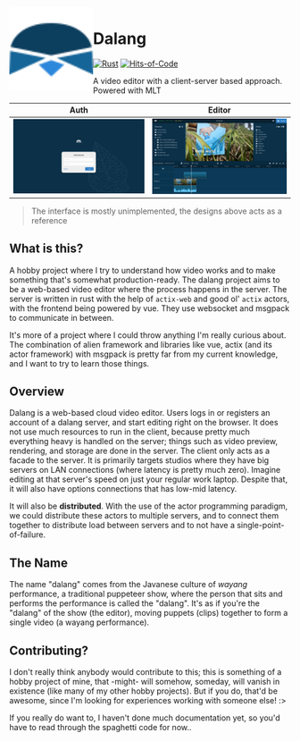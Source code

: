 <img src=".github/icon.svg" align=left height="150px" width="150px">
<h1>Dalang</h1>

[![Rust](https://github.com/Iyxan23/dalang/actions/workflows/rust.yml/badge.svg)](https://github.com/Iyxan23/dalang/actions/workflows/rust.yml)
[![Hits-of-Code](https://hitsofcode.com/github/iyxan23/dalang?branch=main&label=Hits-of-Code)](https://hitsofcode.com/github/iyxan23/dalang/view?branch=main&label=Hits-of-Code)

A video editor with a client-server based approach. Powered with MLT

Auth                           | Editor
:-----------------------------:|:---------------------------------:
![auth page](.github/auth.png) | ![editor page](.github/editor.png)

> The interface is mostly unimplemented, the designs above acts as a reference

## What is this?

A hobby project where I try to understand how video works and to make something that's somewhat production-ready. The dalang project aims to be a web-based video editor where the process happens in the server. The server is written in rust with the help of `actix-web` and good ol' `actix` actors, with the frontend being powered by vue. They use websocket and msgpack to communicate in between.

It's more of a project where I could throw anything I'm really curious about. The combination of alien framework and libraries like vue, actix (and its actor framework) with msgpack is pretty far from my current knowledge, and I want to try to learn those things.

## Overview

Dalang is a web-based cloud video editor. Users logs in or registers an account of a dalang server, and start editing right on the browser. It does not use much resources to run in the client, because pretty much everything heavy is handled on the server; things such as video preview, rendering, and storage are done in the server. The client only acts as a facade to the server. It is primarily targets studios where they have big servers on LAN connections (where latency is pretty much zero). Imagine editing at that server's speed on just your regular work laptop. Despite that, it will also have options connections that has low-mid latency.

It will also be **distributed**. With the use of the actor programming paradigm, we could distribute these actors to multiple servers, and to connect them together to distribute load between servers and to not have a single-point-of-failure.

## The Name

The name "dalang" comes from the Javanese culture of _wayang_ performance, a traditional puppeteer show, where the person that sits and performs the performance is called the "dalang". It's as if you're the "dalang" of the show (the editor), moving puppets (clips) together to form a single video (a wayang performance).

## Contributing?

I don't really think anybody would contribute to this; this is something of a hobby project of mine, that -might- will somehow, someday, will vanish in existence (like many of my other hobby projects). But if you do, that'd be awesome, since I'm looking for experiences working with someone else! :>

If you really do want to, I haven't done much documentation yet, so you'd have to read through the spaghetti code for now..
